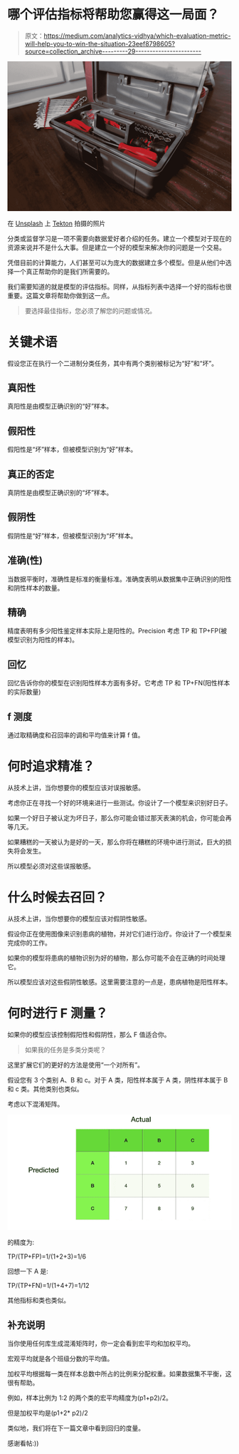 # 哪个评估指标将帮助您赢得这一局面？

> 原文：<https://medium.com/analytics-vidhya/which-evaluation-metric-will-help-you-to-win-the-situation-23eef8798605?source=collection_archive---------29----------------------->

![](img/a1281a378054527bcf308d3e6f427027.png)

在 [Unsplash](https://unsplash.com?utm_source=medium&utm_medium=referral) 上 [Tekton](https://unsplash.com/@tekton_tools?utm_source=medium&utm_medium=referral) 拍摄的照片

分类或监督学习是一项不需要向数据爱好者介绍的任务。建立一个模型对于现在的资源来说并不是什么大事。但是建立一个好的模型来解决你的问题是一个交易。

凭借目前的计算能力，人们甚至可以为庞大的数据建立多个模型。但是从他们中选择一个真正帮助你的是我们所需要的。

我们需要知道的就是模型的评估指标。同样，从指标列表中选择一个好的指标也很重要。这篇文章将帮助你做到这一点。

> 要选择最佳指标，您必须了解您的问题或情况。

# 关键术语

假设您正在执行一个二进制分类任务，其中有两个类别被标记为“好”和“坏”。

## 真阳性

真阳性是由模型正确识别的“好”样本。

## 假阳性

假阳性是“坏”样本，但被模型识别为“好”样本。

## 真正的否定

真阴性是由模型正确识别的“坏”样本。

## 假阴性

假阴性是“好”样本，但被模型识别为“坏”样本。

## 准确(性)

当数据平衡时，准确性是标准的衡量标准。准确度表明从数据集中正确识别的阳性和阴性样本的数量。

## 精确

精度表明有多少阳性鉴定样本实际上是阳性的。Precision 考虑 TP 和 TP+FP(被模型识别为阳性的样本)。

## 回忆

回忆告诉你你的模型在识别阳性样本方面有多好。它考虑 TP 和 TP+FN(阳性样本的实际数量)

## f 测度

通过取精确度和召回率的调和平均值来计算 f 值。

# 何时追求精准？

从技术上讲，当你想要你的模型应该对误报敏感。

考虑你正在寻找一个好的环境来进行一些测试。你设计了一个模型来识别好日子。

如果一个好日子被认定为坏日子，那么你可能会错过那天表演的机会，你可能会再等几天。

如果糟糕的一天被认为是好的一天，那么你将在糟糕的环境中进行测试，巨大的损失将会发生。

所以模型必须对这些误报敏感。

# 什么时候去召回？

从技术上讲，当你想要你的模型应该对假阴性敏感。

假设你正在使用图像来识别患病的植物，并对它们进行治疗。你设计了一个模型来完成你的工作。

如果你的模型将患病的植物识别为好的植物，那么你可能不会在正确的时间处理它。

所以模型应该对这些假阴性敏感。这里需要注意的一点是，患病植物是阳性样本。

# 何时进行 F 测量？

如果你的模型应该控制假阳性和假阴性，那么 F 值适合你。

> 如果我的任务是多类分类呢？

这里扩展它们的更好的方法是使用“一个对所有”。

假设您有 3 个类别 A、B 和 c。对于 A 类，阳性样本属于 A 类，阴性样本属于 B 和 c 类。其他类别也类似。

考虑以下混淆矩阵。

![](img/af79285bd87c7b9f898e63d9de689b94.png)

的精度为:

TP/(TP+FP)=1/(1+2+3)=1/6

回想一下 A 是:

TP/(TP+FN)=1/(1+4+7)=1/12

其他指标和类也类似。

## 补充说明

当你使用任何库生成混淆矩阵时，你一定会看到宏平均和加权平均。

宏观平均就是各个班级分数的平均值。

加权平均根据每一类在样本总数中所占的比例来分配权重。如果数据集不平衡，这很有帮助。

例如，样本比例为 1:2 的两个类的宏平均精度为(p1+p2)/2。

但是加权平均是(p1+2* p2)/2

类似地，我们将在下一篇文章中看到回归的度量。

感谢看帖:))